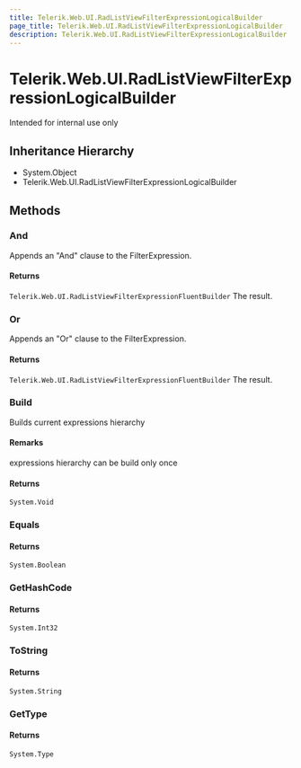 ```yaml
---
title: Telerik.Web.UI.RadListViewFilterExpressionLogicalBuilder
page_title: Telerik.Web.UI.RadListViewFilterExpressionLogicalBuilder
description: Telerik.Web.UI.RadListViewFilterExpressionLogicalBuilder
---
```


# Telerik.Web.UI.RadListViewFilterExpressionLogicalBuilder

Intended for internal use only

## Inheritance Hierarchy

* System.Object
* Telerik.Web.UI.RadListViewFilterExpressionLogicalBuilder

## Methods

###  And

Appends an "And" clause to the FilterExpression.

#### Returns

`Telerik.Web.UI.RadListViewFilterExpressionFluentBuilder` The  result.

###  Or

Appends an "Or" clause to the FilterExpression.

#### Returns

`Telerik.Web.UI.RadListViewFilterExpressionFluentBuilder` The  result.

###  Build

Builds current expressions hierarchy

#### Remarks
expressions hierarchy can be build only once

#### Returns

`System.Void` 

###  Equals

#### Returns

`System.Boolean` 

###  GetHashCode

#### Returns

`System.Int32` 

###  ToString

#### Returns

`System.String` 

###  GetType

#### Returns

`System.Type` 

